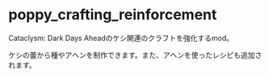# poppy_crafting_reinforcement

Cataclysm: Dark Days Aheadのケシ関連のクラフトを強化するmod。

ケシの蕾から種やアヘンを制作できます。また、アヘンを使ったレシピも追加されます。

